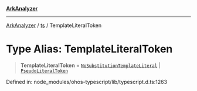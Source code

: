 [**ArkAnalyzer**](../../../../README.md)

***

[ArkAnalyzer](../../../../globals.md) / [ts](../README.md) / TemplateLiteralToken

# Type Alias: TemplateLiteralToken

> **TemplateLiteralToken** = [`NoSubstitutionTemplateLiteral`](../interfaces/NoSubstitutionTemplateLiteral.md) \| [`PseudoLiteralToken`](PseudoLiteralToken.md)

Defined in: node\_modules/ohos-typescript/lib/typescript.d.ts:1263
